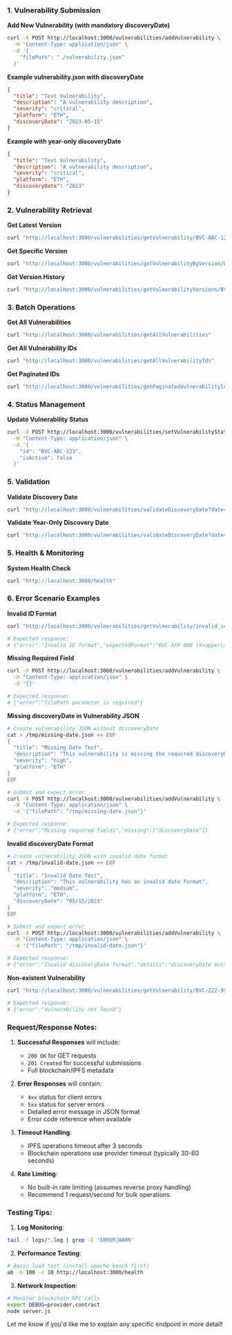 ### 1. Vulnerability Submission
**Add New Vulnerability (with mandatory discoveryDate)**
```bash
curl -X POST http://localhost:3000/vulnerabilities/addVulnerability \
  -H "Content-Type: application/json" \
  -d '{
    "filePath": "./vulnerability.json"
  }'
```

**Example vulnerability.json with discoveryDate**
```json
{
  "title": "Test Vulnerability",
  "description": "A vulnerability description",
  "severity": "critical",
  "platform": "ETH",
  "discoveryDate": "2023-05-15"
}
```

**Example with year-only discoveryDate**
```json
{
  "title": "Test Vulnerability",
  "description": "A vulnerability description",
  "severity": "critical",
  "platform": "ETH",
  "discoveryDate": "2023"
}
```

### 2. Vulnerability Retrieval
**Get Latest Version**
```bash
curl "http://localhost:3000/vulnerabilities/getVulnerability/BVC-ABC-123"
```

**Get Specific Version**
```bash
curl "http://localhost:3000/vulnerabilities/getVulnerabilityByVersion/BVC-ABC-123/2"
```

**Get Version History**
```bash
curl "http://localhost:3000/vulnerabilities/getVulnerabilityVersions/BVC-ABC-123"
```

### 3. Batch Operations
**Get All Vulnerabilities**
```bash
curl "http://localhost:3000/vulnerabilities/getAllVulnerabilities"
```

**Get All Vulnerability IDs**
```bash
curl "http://localhost:3000/vulnerabilities/getAllVulnerabilityIds"
```

**Get Paginated IDs**
```bash
curl "http://localhost:3000/vulnerabilities/getPaginatedVulnerabilityIds?page=2&pageSize=10"
```

### 4. Status Management
**Update Vulnerability Status**
```bash
curl -X POST http://localhost:3000/vulnerabilities/setVulnerabilityStatus \
  -H "Content-Type: application/json" \
  -d '{
    "id": "BVC-ABC-123",
    "isActive": false
  }'
```

### 5. Validation
**Validate Discovery Date**
```bash
curl "http://localhost:3000/vulnerabilities/validateDiscoveryDate?date=2023-05-15"
```

**Validate Year-Only Discovery Date**
```bash
curl "http://localhost:3000/vulnerabilities/validateDiscoveryDate?date=2023"
```

### 5. Health & Monitoring
**System Health Check**
```bash
curl "http://localhost:3000/health"
```

### 6. Error Scenario Examples
**Invalid ID Format**
```bash
curl "http://localhost:3000/vulnerabilities/getVulnerability/invalid_id_123"

# Expected response:
# {"error":"Invalid ID format","expectedFormat":"BVC-XXX-000 (X=uppercase letter, 0=digit)"}
```

**Missing Required Field**
```bash
curl -X POST http://localhost:3000/vulnerabilities/addVulnerability \
  -H "Content-Type: application/json" \
  -d '{}'

# Expected response:
# {"error":"filePath parameter is required"}
```

**Missing discoveryDate in Vulnerability JSON**
```bash
# Create vulnerability JSON without discoveryDate
cat > /tmp/missing-date.json << EOF
{
  "title": "Missing Date Test",
  "description": "This vulnerability is missing the required discoveryDate",
  "severity": "high",
  "platform": "ETH"
}
EOF

# Submit and expect error
curl -X POST http://localhost:3000/vulnerabilities/addVulnerability \
  -H "Content-Type: application/json" \
  -d '{"filePath": "/tmp/missing-date.json"}'

# Expected response:
# {"error":"Missing required fields","missing":["discoveryDate"]}
```

**Invalid discoveryDate Format**
```bash
# Create vulnerability JSON with invalid date format
cat > /tmp/invalid-date.json << EOF
{
  "title": "Invalid Date Test",
  "description": "This vulnerability has an invalid date format",
  "severity": "medium",
  "platform": "ETH",
  "discoveryDate": "05/15/2023"
}
EOF

# Submit and expect error
curl -X POST http://localhost:3000/vulnerabilities/addVulnerability \
  -H "Content-Type: application/json" \
  -d '{"filePath": "/tmp/invalid-date.json"}'

# Expected response:
# {"error":"Invalid discoveryDate format","details":"discoveryDate must be in YYYY-MM-DD or YYYY format"}
```

**Non-existent Vulnerability**
```bash
curl "http://localhost:3000/vulnerabilities/getVulnerability/BVC-ZZZ-999"

# Expected response:
# {"error":"Vulnerability not found"}
```

### Request/Response Notes:
1. **Successful Responses** will include:
   - `200 OK` for GET requests
   - `201 Created` for successful submissions
   - Full blockchain/IPFS metadata

2. **Error Responses** will contain:
   - `4xx` status for client errors
   - `5xx` status for server errors
   - Detailed error message in JSON format
   - Error code reference when available

3. **Timeout Handling**:
   - IPFS operations timeout after 3 seconds
   - Blockchain operations use provider timeout (typically 30-60 seconds)

4. **Rate Limiting**:
   - No built-in rate limiting (assumes reverse proxy handling)
   - Recommend 1 request/second for bulk operations

### Testing Tips:
1. **Log Monitoring**:
```bash
tail -f logs/*.log | grep -E 'ERROR|WARN'
```

2. **Performance Testing**:
```bash
# Basic load test (install apache bench first)
ab -n 100 -c 10 http://localhost:3000/health
```

3. **Network Inspection**:
```bash
# Monitor blockchain RPC calls
export DEBUG=provider,contract
node server.js
```

Let me know if you'd like me to explain any specific endpoint in more detail!